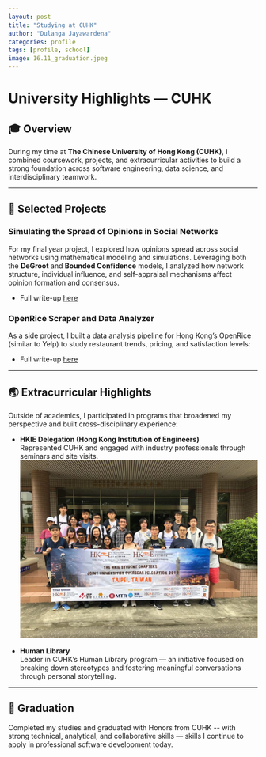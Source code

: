 ```yaml
---
layout: post
title: "Studying at CUHK"
author: "Dulanga Jayawardena"
categories: profile
tags: [profile, school]
image: 16.11_graduation.jpeg
---
```

# University Highlights — CUHK

## 🎓 Overview

During my time at **The Chinese University of Hong Kong (CUHK)**, I combined coursework, projects, and extracurricular activities to build a strong foundation across software engineering, data science, and interdisciplinary teamwork.

---

## 🧪 Selected Projects

### Simulating the Spread of Opinions in Social Networks

For my final year project, I explored how opinions spread across social networks using mathematical modeling and simulations. Leveraging both the **DeGroot** and **Bounded Confidence** models, I analyzed how network structure, individual influence, and self-appraisal mechanisms affect opinion formation and consensus.

- Full write-up [here](/social-network-opinion-dynamics/)

### OpenRice Scraper and Data Analyzer

As a side project, I built a data analysis pipeline for Hong Kong’s OpenRice (similar to Yelp) to study restaurant trends, pricing, and satisfaction levels:

- Full write-up [here](/restaurant-recommender/)

---

## 🌏 Extracurricular Highlights

Outside of academics, I participated in programs that broadened my perspective and built cross-disciplinary experience:

- **HKIE Delegation (Hong Kong Institution of Engineers)**  
  Represented CUHK and engaged with industry professionals through seminars and site visits.
![HKIE 2019 Delegation Photo](/assets/img/19.05_hkie.jpeg)

- **Human Library**  
  Leader in CUHK’s Human Library program — an initiative focused on breaking down stereotypes and fostering meaningful conversations through personal storytelling.

---

## 🏁 Graduation

Completed my studies and graduated with Honors from CUHK -- with strong technical, analytical, and collaborative skills — skills I continue to apply in professional software development today.